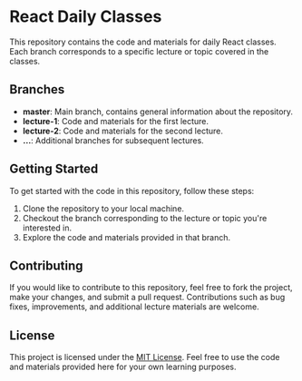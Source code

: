 # React Daily Classes

This repository contains the code and materials for daily React classes. Each branch corresponds to a specific lecture or topic covered in the classes.

## Branches

- **master**: Main branch, contains general information about the repository.
- **lecture-1**: Code and materials for the first lecture.
- **lecture-2**: Code and materials for the second lecture.
- **...**: Additional branches for subsequent lectures.

## Getting Started

To get started with the code in this repository, follow these steps:

1. Clone the repository to your local machine.
2. Checkout the branch corresponding to the lecture or topic you're interested in.
3. Explore the code and materials provided in that branch.

## Contributing

If you would like to contribute to this repository, feel free to fork the project, make your changes, and submit a pull request. Contributions such as bug fixes, improvements, and additional lecture materials are welcome.

## License

This project is licensed under the [MIT License](LICENSE). Feel free to use the code and materials provided here for your own learning purposes.
